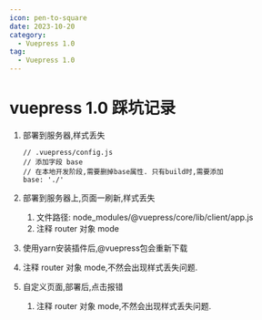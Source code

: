 ```yaml
---
icon: pen-to-square
date: 2023-10-20
category: 
  - Vuepress 1.0
tag: 
  - Vuepress 1.0
---
```


# vuepress 1.0 踩坑记录



1. 部署到服务器,样式丢失

   ```
   // .vuepress/config.js
   // 添加字段 base
   // 在本地开发阶段,需要删掉base属性. 只有build时,需要添加
   base: './'
   ```

   

2. 部署到服务器上,页面一刷新,样式丢失

   1. 文件路径: node_modules/@vuepress/core/lib/client/app.js
   2. 注释 router 对象 mode

3.  使用yarn安装插件后,@vuepress包会重新下载

   1. 注释 router 对象 mode,不然会出现样式丢失问题.

4. 自定义页面,部署后,点击报错

   1. 注释 router 对象 mode,不然会出现样式丢失问题.